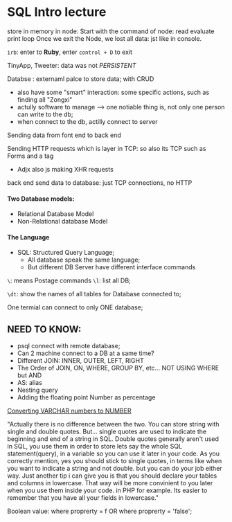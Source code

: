 # SQL Intro lecture
store in memory in node:
Start with the command of node: read evaluate print loop
Once we exit the Node, we lost all data: jst like in console.

`irb`: enter to **Ruby**, enter `control + D` to exit

TinyApp, Tweeter: data was not _PERSISTENT_

Databse : externaml palce to store data; with CRUD

- also have some "smart" interaction: some specific actions, such as finding all "Zongxi"
- actully software to manage --> one notiable thing is, not only one person can write to the db;
- when connect to the db, actilly connect to server

Sending data from font end to back end

Sending HTTP requests which is layer in TCP: so also its TCP
such as Forms and a tag
- Adjx also js making XHR requests

back end send data to database:
just TCP connections, no HTTP

#### Two Database models:
- Relational Database Model
- Non-Relational database Model

#### The Language
- SQL: Structured Query Language;
  - All database speak the same language;
  - But different DB Server have different interface commands


`\`: means Postage commands
`\l`: list all DB;

`\dt`: show the names of all tables for Database connected to;

One termial can connect to only ONE database;



## NEED TO KNOW:
- psql connect with remote database;
- Can 2 machine connect to a DB at a same time?
- Different JOIN: INNER, OUTER, LEFT, RIGHT
- The Order of JOIN, ON, WHERE, GROUP BY, etc... NOT USING WHERE but AND
- AS: alias
- Nesting query
- Adding the floating point Number as percentage


[Converting VARCHAR numbers to NUMBER](https://stackoverflow.com/questions/18877047/tsql-conversion-from-varchar-to-numeric-works-for-all-but-integer)

"Actually there is no difference between the two. You can store string with single and double quotes. But... single quotes are used to indicate the beginning and end of a string in SQL. Double quotes generally aren't used in SQL, you use them in order to store lets say the whole SQL statement(query), in a variable so you can use it later in your code. As you correctly mention, yes you should stick to single quotes, in terms like when you want to indicate a string and not double. but you can do your job either way. Just another tip i can give you is that you should declare your tables and columns in lowercase. That way will be more convinient to you later when you use them inside your code. in PHP for example. Its easier to remember that you have all your fields in lowercase."


Boolean value: where proprerty = f OR where proprerty = 'false';